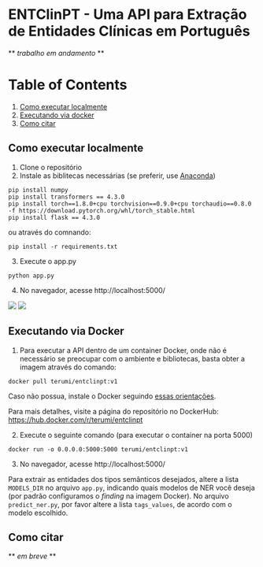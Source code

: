 # ENTClinPT - Uma API para Extração de Entidades Clínicas em Português

** *trabalho em andamento* **

# Table of Contents
1. [Como executar localmente](#como-executar)
2. [Executando via docker](#executando-via-docker)
3. [Como citar](#como-citar)

## Como executar localmente
1. Clone o repositório
2. Instale as biblitecas necessárias (se preferir, use [Anaconda](anaconda.com))
```
pip install numpy
pip install transformers == 4.3.0
pip install torch==1.8.0+cpu torchvision==0.9.0+cpu torchaudio==0.8.0 -f https://download.pytorch.org/whl/torch_stable.html
pip install flask == 4.3.0
```
ou através do comnando:
```
pip install -r requirements.txt
```
3. Execute o app.py
```
python app.py
```
4. No navegador, acesse http://localhost:5000/

<img src="https://github.com/lisaterumi/EntClinBr/blob/main/prints/entclinbr1.jpg">

<img src="https://github.com/lisaterumi/EntClinBr/blob/main/prints/entclinbr2.jpg">

## Executando via Docker

1. Para executar a API dentro de um container Docker, onde não é necessário se preocupar com o ambiente e bibliotecas, basta obter a imagem através do comando:

```
docker pull terumi/entclinpt:v1
```
Caso não possua, instale o Docker seguindo [essas orientações](https://docs.docker.com/get-started/).

Para mais detalhes, visite a página do repositório no DockerHub: https://hub.docker.com/r/terumi/entclinpt

2. Execute o seguinte comando (para executar o container na porta 5000)
```
docker run -o 0.0.0.0:5000:5000 terumi/entclinpt:v1
```
3. No navegador, acesse http://localhost:5000/

Para extrair as entidades dos tipos semânticos desejados, altere a lista ```MODELS_DIR``` no arquivo ```app.py```, indicando quais modelos de NER você deseja (por padrão configuramos o *finding* na imagem Docker). No arquivo ```predict_ner.py```, por favor altere a lista ```tags_values```, de acordo com o modelo escolhido.

## Como citar

** *em breve* **

